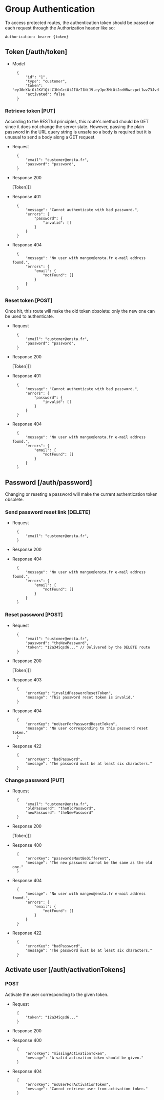 # Group Authentication

To access protected routes, the authentication token should be passed on each request through the Authorization header like so:

```http
Authorization: bearer {token}
```

## Token [/auth/token]

+ Model

        {
            "id": "1",
            "type": "customer",
            "token": "eyJ0eXAiOiJKV1QiLCJhbGciOiJIUzI1NiJ9.eyJpc3MiOiJodHRwczpcL1wvZ3JvdXBlYXQuZGV2XC9hcGlcL2F1dGhcL3Rva2VuIiwic3ViIjoxLCJpYXQiOjE0MjA0OTU0ODYsImV4cCI6MjA1MTIxNTQ4Nn0.1vZ4fyrLfyNP5LLjRI64x8ne8C7TAtGf6DO_i6qS7Do",
            "activated": false
        }

### Retrieve token [PUT]

According to the RESTful principles, this route's method should be GET since it does not change the server state. However, passing the plain password in the URL query string is unsafe so a body is required but it is unusual to send a body along a GET request.

+ Request

        {
            "email": "customer@ensta.fr",
            "password": "password",
        }

+ Response 200

    [Token][]

+ Response 401

        {
            "message": "Cannot authenticate with bad password.",
            "errors": {
                "password": {
                    "invalid": []
                }
            }
        }

+ Response 404

        {
            "message": "No user with mangeo@ensta.fr e-mail address found.",
            "errors": {
                "email": {
                    "notFound": []
                }
            }
        }

### Reset token [POST]

Once hit, this route will make the old token obsolete: only the new one can be used to authenticate.

+ Request

        {
            "email": "customer@ensta.fr",
            "password": "password",
        }

+ Response 200

    [Token][]
    
+ Response 401

        {
            "message": "Cannot authenticate with bad password.",
            "errors": {
                "password": {
                    "invalid": []
                }
            }
        }

+ Response 404

        {
            "message": "No user with mangeo@ensta.fr e-mail address found.",
            "errors": {
                "email": {
                    "notFound": []
                }
            }
        }

## Password [/auth/password]

Changing or reseting a password will make the current authentication token obsolete. 

### Send password reset link [DELETE]

+ Request

        {
            "email": "customer@ensta.fr",
        }

+ Response 200

+ Response 404

        {
            "message": "No user with mangeo@ensta.fr e-mail address found.",
            "errors": {
                "email": {
                    "notFound": []
                }
            }
        }

### Reset password [POST]

+ Request

        {
            "email": "customer@ensta.fr",
            "password": "theNewPassword",
            "token": "12a345qsd6..." // Delivered by the DELETE route
        }

+ Response 200

    [Token][]

+ Response 403

        {
            "errorKey": "invalidPasswordResetToken",
            "message": "This password reset token is invalid."
        }

+ Response 404

        {
            "errorKey": "noUserForPasswordResetToken",
            "message": "No user corresponding to this password reset token."
        }
        
+ Response 422

        {
            "errorKey": "badPassword",
            "message": "The password must be at least six characters."
        }

### Change password [PUT]

+ Request

        {
            "email": "customer@ensta.fr",
            "oldPassword": "theOldPassword",
            "newPassword": "theNewPassword"
        }

+ Response 200

    [Token][]

+ Response 400
                
        {
            "errorKey": "passwordsMustBeDifferent",
            "message": "The new password cannot be the same as the old one."
        }
        


+ Response 404

        {
            "message": "No user with mangeo@ensta.fr e-mail address found.",
            "errors": {
                "email": {
                    "notFound": []
                }
            }
        }
        
+ Response 422

        {
            "errorKey": "badPassword",
            "message": "The password must be at least six characters."
        }

## Activate user [/auth/activationTokens]

### POST

Activate the user corresponding to the given token.

+ Request

        {
            "token": "12a345qsd6..."
        }

+ Response 200

+ Response 400

        {
            "errorKey": "missingActivationToken",
            "message": "A valid activation token should be given."
        }

+ Response 404

        {
            "errorKey": "noUserForActivationToken",
            "message": "Cannot retrieve user from activation token."
        }

